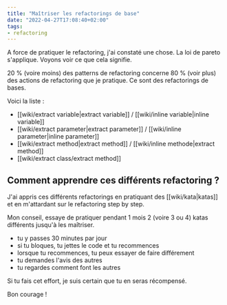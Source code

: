 ```yaml
---
title: "Maîtriser les refactorings de base"
date: "2022-04-27T17:08:40+02:00"
tags:
- refactoring
---
```


A force de pratiquer le refactoring, j'ai constaté une chose. La loi de pareto s'applique. Voyons voir ce que cela signifie.

20 % (voire moins) des patterns de refactoring concerne 80 % (voir plus) des actions de refactoring que je pratique. Ce sont des refactorings de bases.

Voici la liste : 
- [[wiki/extract variable|extract variable]] / [[wiki/inline variable|inline variable]]
- [[wiki/extract parameter|extract parameter]] / [[wiki/inline parameter|inline parameter]]
- [[wiki/extract method|extract method]] / [[wiki/inline methode|extract method]]
- [[wiki/extract class/extract method]]

## Comment apprendre ces différents refactoring ?
J'ai appris ces différents refactorings en pratiquant des [[wiki/kata|katas]] et en m'attardant sur le refactoring step by step.

Mon conseil, essaye de pratiquer pendant 1 mois 2 (voire 3 ou 4) katas différents jusqu'à les maîtriser.
- tu y passes 30 minutes par jour
- si tu bloques, tu jettes le code et tu recommences
- lorsque tu recommences, tu peux essayer de faire différement
- tu demandes l'avis des autres
- tu regardes comment font les autres

Si tu fais cet effort, je suis certain que tu en seras récompensé.

Bon courage !

